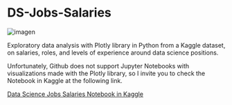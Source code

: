 # DS-Jobs-Salaries

![imagen](https://user-images.githubusercontent.com/99104425/212561361-13d4e4df-4296-44a6-a833-bfc9323b9f41.png)

Exploratory data analysis with Plotly library in Python from a Kaggle dataset, on salaries, roles, and levels of experience around data science positions.

Unfortunately, Github does not support Jupyter Notebooks with visualizations made with the Plotly library, so I invite you to check the Notebook in Kaggle at the following link. 

[Data Science Jobs Salaries Notebook in Kaggle](https://www.kaggle.com/code/armandodelahoya/salaries-jobs-in-ds-eda/notebook) 
